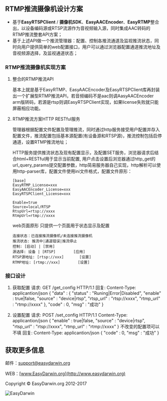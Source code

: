 ## RTMP推流摄像机设计方案 ##

 - 基于**EasyRTSPClient** / **摄像机SDK**、**EasyAACEncoder**、**EasyRTMP**整合出，以设备编码源或RTSP流源作为音视频输入源，同时集成AAC转码的RTMP推流整套API方案；
 - 基于上述API做一个推流管理器：配置、控制各推流通道及监视推流状态，同时向用户提供简单的web配置接口，用户可以通过浏览器配置通道推流地址及音视频源选择，及监视通道状态；


### RTMP推流摄像机实现方案 ###

 1. 整合的RTMP推流API
 
	基本上就是基于EasyRTMP、EasyAACEncoder及EasyRTSPClient库再封装出一个扩展型RTMP推流API，若音频编码不是aac则调AasyAACEncoder arm版转码，若源是rtsp则调EasyRTSPClient实现，如果license失败就只能屏蔽相应功能。
	
 2. RTMP推流方案HTTP RESTful服务

	管理器根据配置文件配置及管理推流，同时通过http服务接受用户配置并存入配置文件，推流配置包括基本源配置(有设备源和RTSP源)，推流控制包括启停通道，设置RTMP推流地址；

	HTTP服务提供推流状态及现有配置显示，及配置SET服务，浏览器请求后结合html+RESTful用于显示当前配置, 用户点击设置后浏览器通过http_get的url_query_params提交配置参数，http简易服务器自己实现，http解析可以使用http-parser库，配置文件使用ini文件格式，配置文件原形：

		[base]
		EasyRTMP_License=xxx
		EasyAACEncoder_License=xxx
		EasyRTSPClient_License=xxx

		Enable=true
		Source=local/RTSP
		RtspUrl=rtsp://xxxx
		RtmpUrl=rtmp://xxxx
		

	web页面原形
		只提供一个页面用于状态显示及配置

		连接状态：已连接推流摄像机/未连接推流摄像机
		推流状态: 推流中|通道错误|推流停止
		控制: [启动] | [禁用]
		源选择: 设备 | [RTSP]		[应用]
		RTSP源地址: [rtsp://xxx]		[设置]
		RTMP地址: [rtmp://xxx]		[设置]
		

### 接口设计 ###
1. 获取配置
	请求:
	GET /get_config HTTP/1.1
	回复:
	Content-Type: applicantion/json
	{
		"data" : {
			"status" : "Runing|Error|Disabled",
			"enable" : true|false,
			"source" : "device|rtsp",
			"rtsp_url" : "rtsp://xxxx",
			"rtmp_url" : "rtmp://xxxx"
		},
		"code" : 0,
		"msg" : "成功"
	}

2. 设置配置
	请求:
	POST /set_config HTTP/1.1
	Content-Type: applicantion/json
	{
		"enable" : true|false,
		"source" : "device|rtsp",
		"rtsp_url" : "rtsp://xxxx",
		"rtmp_url" : "rtmp://xxxx"
	}
	不改变的配置项可以不填
	回复:
	Content-Type: applicantion/json
	{
		"code" : 0,
		"msg" : "成功"
	}


## 获取更多信息 ##

邮件：[support@easydarwin.org](mailto:support@easydarwin.org) 

WEB：[www.EasyDarwin.org](http://www.easydarwin.org)

Copyright &copy; EasyDarwin.org 2012-2017

![EasyDarwin](http://www.easydarwin.org/skin/easydarwin/images/wx_qrcode.jpg)